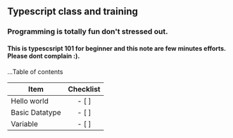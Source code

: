 ## Typescript class and training
### Programming is totally fun don't stressed out.

#### This is typescsript 101 for beginner and this note are few minutes efforts. Please dont complain :).


...Table of contents

| Item   |      Checklist  |
|----------|:-------------:|
| Hello world | - [ ]       |
| Basic Datatype |  - [ ]   |
| Variable | - [ ]           |